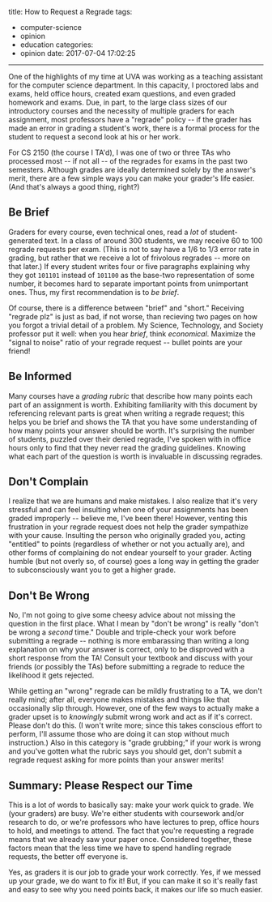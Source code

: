 title: How to Request a Regrade
tags:
  - computer-science
  - opinion
  - education
categories:
  - opinion
date: 2017-07-04 17:02:25
---


One of the highlights of my time at UVA was working as a teaching assistant for the computer science department.  In this capacity, I proctored labs and exams, held office hours, created exam questions, and even graded homework and exams.  Due, in part, to the large class sizes of our introductory courses and the necessity of multiple graders for each assignment, most professors have a "regrade" policy -- if the grader has made an error in grading a student's work, there is a formal process for the student to request a second look at his or her work.

For CS 2150 (the course I TA'd), I was one of two or three TAs who processed most -- if not all -- of the regrades for exams in the past two semesters.  Although grades are ideally determined solely by the answer's merit, there are a few simple ways you can make your grader's life easier. (And that's always a good thing, right?)

<!-- more -->

## Be Brief

Graders for every course, even technical ones, read a *lot* of student-generated text.  In a class of around 300 students, we may receive 60 to 100 regrade requests per exam.  (This is not to say have a 1/6 to 1/3 error rate in grading, but rather that we receive a lot of frivolous regrades -- more on that later.)  If every student writes four or five paragraphs explaining why they got `101101` instead of `101100` as the base-two representation of some number, it becomes hard to separate important points from unimportant ones.  Thus, my first recommendation is to *be brief*.

Of course, there is a difference between "brief" and "short."  Receiving "regrade plz" is just as bad, if not worse, than recieving two pages on how you forgot a trivial detail of a problem.  My Science, Technology, and Society professor put it well: when you hear *brief*, think *economical*.  Maximize the "signal to noise" ratio of your regrade request -- bullet points are your friend!

## Be Informed

Many courses have a *grading rubric* that describe how many points each part of an assignment is worth.  Exhibiting familiarity with this document by referencing relevant parts is great when writing a regrade request; this helps you be brief and shows the TA that you have some understanding of how many points your answer should be worth.  It's surprising the number of students, puzzled over their denied regrade, I've spoken with in office hours only to find that they never read the grading guidelines.  Knowing what each part of the question is worth is invaluable in discussing regrades.

## Don't Complain

I realize that we are humans and make mistakes.  I also realize that it's very stressful and can feel insulting when one of your assignments has been graded improperly -- believe me, I've been there!  However, venting this frustration in your regrade request does not help the grader sympathize with your cause.  Insulting the person who originally graded you, acting "entitled" to points (regardless of whether or not you actually are), and other forms of complaining do not endear yourself to your grader.  Acting humble (but not overly so, of course) goes a long way in getting the grader to subconsciously want you to get a higher grade.

## Don't Be Wrong

No, I'm not going to give some cheesy advice about not missing the question in the first place.  What I mean by "don't be wrong" is really "don't be wrong a *second* time."  Double and triple-check your work before submitting a regrade -- nothing is more embarassing than writing a long explanation on why your answer is correct, only to be disproved with a short response from the TA!  Consult your textbook and discuss with your friends (or possibly the TAs) before submitting a regrade to reduce the likelihood it gets rejected.

While getting an "wrong" regrade can be mildly frustrating to a TA, we don't really mind; after all, everyone makes mistakes and things like that occasionally slip through.  However, one of the few ways to actually make a grader upset is to *knowingly* submit wrong work and act as if it's correct. Please don't do this.  (I won't write more; since this takes conscious effort to perform, I'll assume those who are doing it can stop without much instruction.)  Also in this category is "grade grubbing;" if your work is wrong and you've gotten what the rubric says you should get, don't submit a regrade request asking for more points than your answer merits!


## Summary: Please Respect our Time

This is a lot of words to basically say: make your work quick to grade.  We (your graders) are busy.  We're either students with coursework and/or research to do, or we're professors who have lectures to prep, office hours to hold, and meetings to attend.  The fact that you're requesting a regrade means that we already saw your paper once.  Considered together, these factors mean that the less time we have to spend handling regrade requests, the better off everyone is.  

Yes, as graders it is our job to grade your work correctly.  Yes, if we messed up your grade, we do want to fix it!  But, if you can make it so it's really fast and easy to see why you need points back, it makes our life so much easier.
